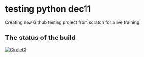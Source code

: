 # testing python dec11
Creating new Github testing project from scratch for a live training

## The status of the build

[![CircleCI](https://circleci.com/gh/noahgift/testing-python-dec11.svg?style=svg)](https://circleci.com/gh/noahgift/testing-python-dec11)